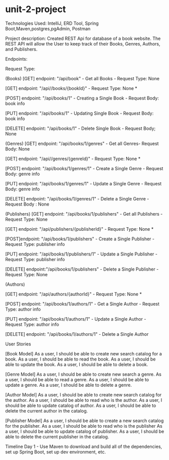 # unit-2-project

Technologies Used: IntelliJ, ERD Tool, Spring Boot,Maven,postgres,pgAdmin, Postman 

Project description: Created REST Api for database of a book website. The REST API will allow the User to keep track of their Books, Genres, Authors, and  Publishers.

Endpoints: 

Request Type:



(Books)
[GET] endpoint: "/api/book" - Get all Books - Request Type: None

[GET] endpoint: "/api//books/{bookId}" - Request Type: None *

[POST]  endpoint: "/api/books/1" - Creating a Single Book -  Request Body: book info

[PUT]  endpoint: "/api/books/1" - Updating Single Book - Request Body: book info

[DELETE] endpoint: "/api/books/1" - Delete Single Book - Request Body;  None




(Genres) 
[GET] endpoint: "/api/books/1/genres" - Get all Genres- Request Body: None 

[GET] endpoint: "/api//genres/{genreId}" - Request Type: None *

[POST]  endpoint: "/api/books/1/genres/1" - Create a Single Genre - Request Body: genre info

[PUT]  endpoint: "/api/books/1/genres/1" - Update a Single Genre - Request Body: genre info

[DELETE]  endpoint: "/api/books/1/genres/1" - Delete a Single Genre - Request Body : None




(Publishers)
[GET] endpoint: "/api/books/1/publishers" - Get all Publishers - Request Type: None

[GET] endpoint: "/api/publishers/{publisherId}" - Request Type: None *

[POST]endpoint: "/api/books/1/publishers" - Create a Single Publisher - Request Type: publisher info

[PUT] endpoint: "/api/books/1/publishers/1" - Update a Single Publisher - Request Type: publisher info

[DELETE] endpoint:"/api/books/1/publishers" - Delete a Single Publisher - Request Type: None



(Authors)



[GET] endpoint: "/api/authors/{authorId}" - Request Type: None *

[POST] endpoint: "/api/books/1/authors/1" - Get a Single Author - Request Type: author info

[PUT] endpoint: "/api/books/1/authors/1" - 	Update a Single Author - Request Type: author info

[DELETE] endpoint: "/api/books/1/authors/1" - Delete a Single Author



User Stories


[Book Model]
As a user, I should be able to create new search catalog for a book.
As a user, I should be able to read the book.
As a user, I should be able to update the book.
As a user, I should be able to delete a book.




[Genre Model]
As a user, I should be able to create new search a genre.
As a user, I should be able to read a genre.
As a user, I should be able to update a genre.
As a user, I should be able to delete a genre.




[Author Model]
As a user, I should be able to create new search catalog for the author.
As a user, I should be able to read who is the author.
As a user, I should be able to update catalog of author.
As a user, I should be able to delete the current author in the catalog.




[Publisher Model]
As a user, I should be able to create a new search catalog for the publisher.
As a user, I should be able to read who is the publisher
As a user, I should be able to update catalog of publisher.
As a user, I should be able to delete the current publisher in the catalog.


Timeline 
Day 1 - Use Maven to download and build all of the dependencies, set up Spring Boot, set up dev environment, etc.
